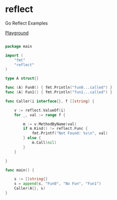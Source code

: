 # reflect
Go Reflect Examples



[Playground](https://play.golang.org/p/Gw0EzVKUZZn)

```go

package main

import (
	"fmt"
	"reflect"
)

type A struct{}

func (A) Fun0() { fmt.Println("fun0...called") }
func (A) Fun1() { fmt.Println("fun1...called") }

func Caller(i interface{}, f []string) {

	v := reflect.ValueOf(i)
	for _, val := range f {

		m := v.MethodByName(val)
		if m.Kind() != reflect.Func {
			fmt.Printf("Not Found: %s\n", val)
		} else {
			m.Call(nil)
		}
	}

}

func main() {

	s := []string{}
	s = append(s, "Fun0", "No Fun", "Fun1")
	Caller(A{}, s)
}

```

